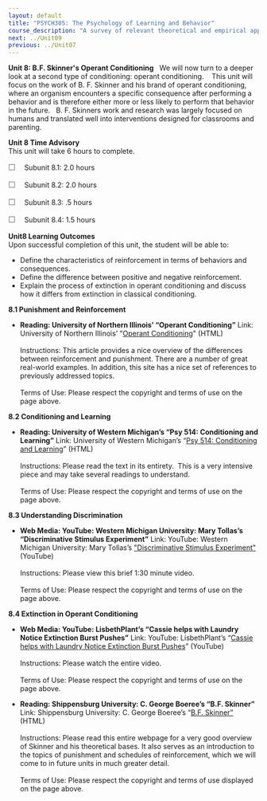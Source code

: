 ```yaml
---
layout: default
title: "PSYCH305: The Psychology of Learning and Behavior"
course_description: "A survey of relevant theoretical and empirical approaches within psychology as they relate to human learning and behavior."
next: ../Unit09
previous: ../Unit07
---
```

**Unit 8: B.F. Skinner's Operant Conditioning** <span id="8"></span> 
We will now turn to a deeper look at a second type of conditioning:
operant conditioning.    This unit will focus on the work of B. F.
Skinner and his brand of operant conditioning, where an organism
encounters a specific consequence after performing a behavior and is
therefore either more or less likely to perform that behavior in the
future.   B. F. Skinners work and research was largely focused on humans
and translated well into interventions designed for classrooms and
parenting. 

**Unit 8 Time Advisory**  
This unit will take 6 hours to complete.  
  
 <span
style="color: rgb(85, 85, 85); font-family: 'Myriad Pro', 'Gill Sans', 'Gill Sans MT', Calibri, sans-serif; font-size: 16px; line-height: 21px; text-align: left; -webkit-text-size-adjust: none; ">☐
   </span>Subunit 8.1: 2.0 hours  
  
 <span
style="color: rgb(85, 85, 85); font-family: 'Myriad Pro', 'Gill Sans', 'Gill Sans MT', Calibri, sans-serif; font-size: 16px; line-height: 21px; text-align: left; -webkit-text-size-adjust: none; ">☐
   </span>Subunit 8.2: 2.0 hours  
  
 <span
style="color: rgb(85, 85, 85); font-family: 'Myriad Pro', 'Gill Sans', 'Gill Sans MT', Calibri, sans-serif; font-size: 16px; line-height: 21px; text-align: left; -webkit-text-size-adjust: none; ">☐
   </span>Subunit 8.3: .5 hours  
  
 <span
style="color: rgb(85, 85, 85); font-family: 'Myriad Pro', 'Gill Sans', 'Gill Sans MT', Calibri, sans-serif; font-size: 16px; line-height: 21px; text-align: left; -webkit-text-size-adjust: none; ">☐
   </span>Subunit 8.4: 1.5 hours 

**Unit8 Learning Outcomes**  
Upon successful completion of this unit, the student will be able to:  
  
-   <span dir="LTR">Define the characteristics of reinforcement in terms
    of behaviors and consequences.</span>
-   <span dir="LTR">Define the difference between positive and negative
    reinforcement.</span>
-   <span dir="LTR">Explain the process of extinction in operant
    conditioning and discuss how it differs from extinction in classical
    conditioning.</span>

**8.1 Punishment and Reinforcement** <span id="8.1"></span> 
-   **Reading: University of Northern Illinois’ “Operant Conditioning”**
    Link: University of Northern Illinois’ "[Operant
    Conditioning](http://www3.niu.edu/acad/psych/Millis/History/2003/OperantConditioning.htm)"
    (HTML)  
        
     Instructions: This article provides a nice overview of the
    differences between reinforcement and punishment. There are a number
    of great real-world examples. In addition, this site has a nice set
    of references to previously addressed topics.  
        
     Terms of Use: Please respect the copyright and terms of use on the
    page above.

**8.2 Conditioning and Learning** <span id="8.2"></span> 
-   **Reading: University of Western Michigan’s “Psy 514: Conditioning
    and Learning”**
    Link: University of Western Michigan’s “[Psy 514: Conditioning and
    Learning](https://pantherfile.uwm.edu/jcm/www/psy514/Chapter04.Rft-and-operant-behavior/operant_vs_respondent.txt)”
    (HTML)  
        
     Instructions: Please read the text in its entirety.  This is a very
    intensive piece and may take several readings to understand.  
        
     Terms of Use: Please respect the copyright and terms of use on the
    page above.

**8.3 Understanding Discrimination** <span id="8.3"></span> 
-   **Web Media: YouTube: Western Michigan University: Mary Tollas’s
    “Discriminative Stimulus Experiment”**
    Link: YouTube: Western Michigan University: Mary Tollas’s
    ["Discriminative Stimulus
    Experiment"](http://www.youtube.com/watch?v=J8VS0VB-2Ms) (YouTube)  
        
     Instructions: Please view this brief 1:30 minute video.  
        
     Terms of Use: Please respect the copyright and terms of use on the
    page above.

**8.4 Extinction in Operant Conditioning** <span id="8.4"></span> 
-   **Web Media: YouTube: LisbethPlant’s “Cassie helps with Laundry
    Notice Extinction Burst Pushes”**
    Link: YouTube: LisbethPlant’s “[Cassie helps with Laundry Notice
    Extinction Burst
    Pushes](http://www.youtube.com/watch?v=i1LYpUca2ww)” (YouTube)  
        
     Instructions: Please watch the entire video.  
        
     Terms of Use: Please respect the copyright and terms of use on the
    page above.

-   **Reading: Shippensburg University: C. George Boeree’s “B.F.
    Skinner”**
    Link: Shippensburg University: C. George Boeree’s “[B.F.
    Skinner”](http://webspace.ship.edu/cgboer/skinner.html) (HTML)  
        
     Instructions: Please read this entire webpage for a very good
    overview of Skinner and his theoretical bases. It also serves as an
    introduction to the topics of punishment and schedules of
    reinforcement, which we will come to in future units in much greater
    detail.  
        
     Terms of Use: Please respect the copyright and terms of use
    displayed on the page above.



